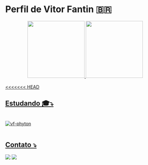 # Perfil de Vitor Fantin 🇧🇷
<div align="center">
  <a href="https://github.com/vitorfantin">
  <img height="180em" src="https://github-readme-stats.vercel.app/api?username=vitorfantin&show_icons=true&theme=github_dark&include_all_commits=true&count_private=true"/ > 
  <img height="180em" src="https://github-readme-stats.vercel.app/api/top-langs/?username=vitorfantin&layout=compact&langs_count=7&theme=github_dark"/ >
</div>
<br>
<<<<<<< HEAD

  ##
  ## Estudando 🎓⤵️
  <div style="display: inline_block"><br>
    <!-- 
      <img align="center" alt="vf-phyton" src="https://img.shields.io/badge/Python-3776AB?style=for-the-badge&logo=python&logoColor=white"/>
=======
 
 ## Estudando 🎓⤵️
 <div style="display: inline_block">
    <img align="center" alt="vf-phyton" src="https://img.shields.io/badge/Python-3776AB?style=for-the-badge&logo=python&logoColor=white"/>
>>>>>>> a821795ea93fe1879c601f4144da5357e46fbc3d
    <img align="center" alt="vf-phyton" src="https://img.shields.io/badge/Kotlin-0095D5?&style=for-the-badge&logo=kotlin&logoColor=white"/>
    -->
    <img align="center" alt="vf-phyton" src="https://img.shields.io/badge/Flutter-02569B?style=for-the-badge&logo=flutter&logoColor=white"/>
 </div>
 
 <br>
 
 ## Contato ⤵️ 
  
<div> 
 <a href = "mailto:fantinfx@gmail.com"><img src="https://img.shields.io/badge/Gmail-D14836?style=for-the-badge&logo=gmail&logoColor=white" target="_blank"></a>
 <a href="https://www.linkedin.com/in/vitorfantin/" target="_blank"><img src="https://img.shields.io/badge/LinkedIn-0077B5?style=for-the-badge&logo=linkedin&logoColor=white" </a>
